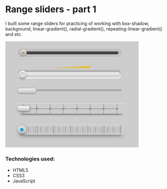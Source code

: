 <h1>Range sliders - part 1</h1>
<p> I built some range sliders for practicing of working with box-shadow, background, linear-gradient(), radial-gradient(), repeating-linear-gradient() and etc.</p>

<img src="https://github.com/aniribe/Range-sliders/blob/master/images/sliders.JPG" width="420">

<h3>Technologies used:</h3>
<ul>
<li>HTML5</li>
<li>CSS3</li>
<li>JavaScript</li>
</ul>
